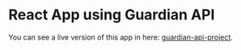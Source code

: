 # React App using Guardian API

You can see a live version of this app in here: [guardian-api-project](https://guardian-api-project.netlify.app/).

